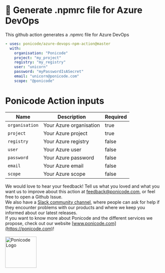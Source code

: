 # 🦄 Generate .npmrc file for Azure DevOps

This github action generates a .npmrc file for Azure DevOps

```yaml
- uses: ponicode/azure-devops-npm-action@master
  with:
    organisation: "Ponicode"
    project: "my_project"
    registry: "my_registry"
    user: "unicorn"
    password: "myPasswordIsASecret"
    email: "unicorn@ponicode.com"
    scope: "@ponicode"
```

# Ponicode Action inputs

| Name           | Description               | Required |
| -------------- | ------------------------- | -------- | 
| `organisation` | Your Azure organisation   | true     |
| `project`      | Your Azure project        | true     |
| `registry`     | Your Azure registry       | false    | 
| `user`         | Your Azure user           | false    | 
| `password `    | Your Azure password       | false    | 
| `email`        | Your Azure email          | false    | 
| `scope`        | Your Azure scope          | false    | 

We would love to hear your feedback! Tell us what you loved and what you want us to improve about this action at feedback@ponicode.com, or feel free to open a Github Issue.<br />
We also have a [Slack community channel](https://ponicode-community.slack.com/join/shared_invite/zt-fiq4fhkg-DE~a_FkJ7xtiZxW7efyA4Q#/), where people can ask for help if they encounter problems with our products and where we keep you informed about our latest releases.<br />
If you want to know more about Ponicode and the different services we propose, check out our website [www.ponicode.com](https://ponicode.com)! <br /> <br/>
<img alt="Ponicode Logo" src="https://avatars0.githubusercontent.com/u/49948625?s=200&v=4=200zx" width="100"/>
